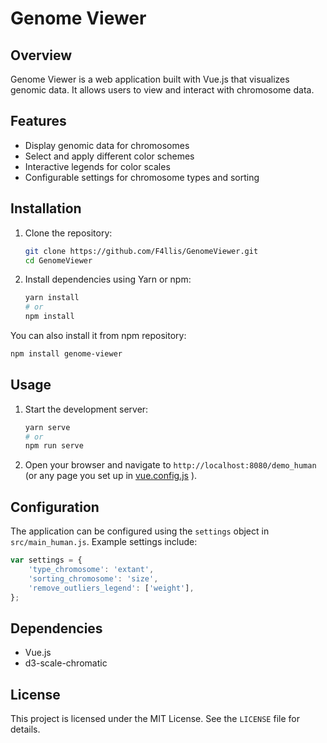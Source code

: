 # Genome Viewer

## Overview

Genome Viewer is a web application built with Vue.js that visualizes genomic data. It allows users to view and interact with chromosome data.

## Features

- Display genomic data for chromosomes
- Select and apply different color schemes
- Interactive legends for color scales
- Configurable settings for chromosome types and sorting

## Installation

1. Clone the repository:
   ```bash
   git clone https://github.com/F4llis/GenomeViewer.git
   cd GenomeViewer
   ```

2. Install dependencies using Yarn or npm:
   ```bash
   yarn install
   # or
   npm install
   ```
You can also install it from npm repository:
```bash
npm install genome-viewer
``` 

## Usage

1. Start the development server:
   ```bash
   yarn serve
   # or
   npm run serve
   ```

2. Open your browser and navigate to `http://localhost:8080/demo_human` (or any page you set up in [vue.config.js](vue.config.js) ).

## Configuration

The application can be configured using the `settings` object in `src/main_human.js`. Example settings include:

```javascript
var settings = {
    'type_chromosome': 'extant',
    'sorting_chromosome': 'size',
    'remove_outliers_legend': ['weight'],
};
```
## Dependencies

- Vue.js
- d3-scale-chromatic

## License

This project is licensed under the MIT License. See the `LICENSE` file for details.